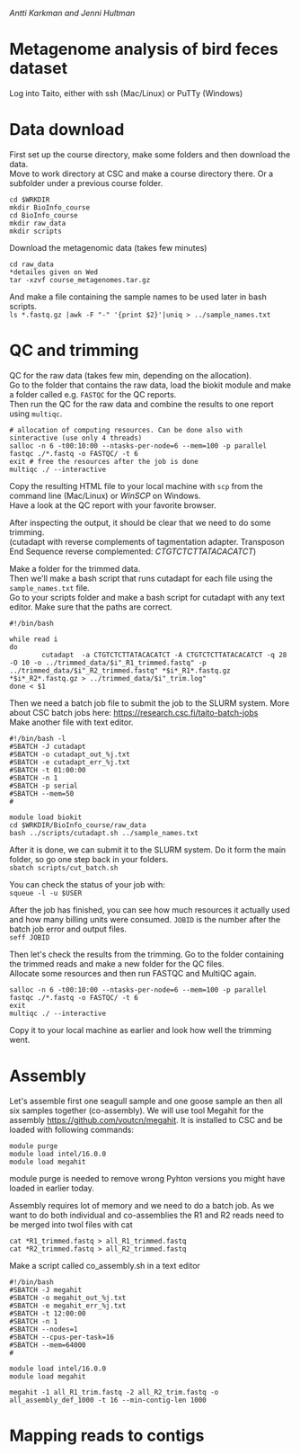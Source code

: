 *Antti Karkman and Jenni Hultman*

# Metagenome analysis of bird feces dataset
Log into Taito, either with ssh (Mac/Linux) or PuTTy (Windows)  
# Data download
First set up the course directory, make some folders and then download the data.  
Move to work directory at CSC and make a course directory there. Or a subfolder under a previous course folder.  
```
cd $WRKDIR
mkdir BioInfo_course
cd BioInfo_course
mkdir raw_data
mkdir scripts
```

Download the metagenomic data (takes few minutes)  
```
cd raw_data
*detailes given on Wed
tar -xzvf course_metagenomes.tar.gz
```

And make a file containing the sample names to be used later in bash scripts.  
 `ls *.fastq.gz |awk -F "-" '{print $2}'|uniq > ../sample_names.txt`  

# QC and trimming
QC for the raw data (takes few min, depending on the allocation).  
Go to the folder that contains the raw data, load the biokit module and make a folder called e.g. `FASTQC` for the QC reports.  
Then run the QC for the raw data and combine the results to one report using `multiqc`.  
```
# allocation of computing resources. Can be done also with sinteractive (use only 4 threads)
salloc -n 6 -t00:10:00 --ntasks-per-node=6 --mem=100 -p parallel
fastqc ./*.fastq -o FASTQC/ -t 6
exit # free the resources after the job is done
multiqc ./ --interactive
```

Copy the resulting HTML file to your local machine with `scp` from the command line (Mac/Linux) or *WinSCP* on Windows.  
Have a look at the QC report with your favorite browser.  

After inspecting the output, it should be clear that we need to do some trimming.  
(cutadapt with reverse complements of tagmentation adapter. Transposon End Sequence reverse complemented: _CTGTCTCTTATACACATCT_)

Make a folder for the trimmed data.  
Then we'll make a bash script that runs cutadapt for each file using the `sample_names.txt` file.    
Go to your scripts folder and make a bash script for cutadapt with any text editor. Make sure that the paths are correct.   
```
#!/bin/bash

while read i
do
        cutadapt  -a CTGTCTCTTATACACATCT -A CTGTCTCTTATACACATCT -q 28 -O 10 -o ../trimmed_data/$i"_R1_trimmed.fastq" -p ../trimmed_data/$i"_R2_trimmed.fastq" *$i*_R1*.fastq.gz *$i*_R2*.fastq.gz > ../trimmed_data/$i"_trim.log"
done < $1
```
Then we need a batch job file to submit the job to the SLURM system. More about CSC batch jobs here: https://research.csc.fi/taito-batch-jobs  
Make another file with text editor.
```
#!/bin/bash -l
#SBATCH -J cutadapt
#SBATCH -o cutadapt_out_%j.txt
#SBATCH -e cutadapt_err_%j.txt
#SBATCH -t 01:00:00
#SBATCH -n 1
#SBATCH -p serial
#SBATCH --mem=50
#

module load biokit
cd $WRKDIR/BioInfo_course/raw_data
bash ../scripts/cutadapt.sh ../sample_names.txt
```
After it is done, we can submit it to the SLURM system. Do it form the main folder, so go one step back in your folders.  
`sbatch scripts/cut_batch.sh`  

You can check the status of your job with:  
 `squeue -l -u $USER`  

After the job has finished, you can see how much resources it actually used and how many billing units were consumed. `JOBID` is the number after the batch job error and output files.  
`seff JOBID`  

Then let's check the results from the trimming. Go to the folder containing the trimmed reads and make a new folder for the QC files.  
Allocate some resources and then run FASTQC and MultiQC again.  
```
salloc -n 6 -t00:10:00 --ntasks-per-node=6 --mem=100 -p parallel
fastqc ./*.fastq -o FASTQC/ -t 6
exit
multiqc ./ --interactive
```

Copy it to your local machine as earlier and look how well the trimming went.  

# Assembly
Let's assemble first one seagull sample and one goose sample an then all six samples together (co-assembly). We will use tool Megahit for the assembly https://github.com/voutcn/megahit. It is installed to CSC and be loaded with following commands:

```
module purge
module load intel/16.0.0
module load megahit
```
module purge is needed to remove wrong Pyhton versions you might have loaded in earlier today.

Assembly requires lot of memory and we need to do a batch job. As we want to do both individual and co-assemblies the R1 and R2 reads need to be merged into twol files with cat

```
cat *R1_trimmed.fastq > all_R1_trimmed.fastq
cat *R2_trimmed.fastq > all_R2_trimmed.fastq
```
Make a script called co_assembly.sh in a text editor
```
#!/bin/bash
#SBATCH -J megahit
#SBATCH -o megahit_out_%j.txt
#SBATCH -e megahit_err_%j.txt
#SBATCH -t 12:00:00
#SBATCH -n 1
#SBATCH --nodes=1
#SBATCH --cpus-per-task=16
#SBATCH --mem=64000
#

module load intel/16.0.0
module load megahit

megahit -1 all_R1_trim.fastq -2 all_R2_trim.fastq -o all_assembly_def_1000 -t 16 --min-contig-len 1000
```

# Mapping reads to contigs




